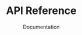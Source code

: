 ---
title: API Reference
subtitle: Documentation
icon: fa-solid fa-book-open
parent: docs
order: 3
external_link: /docs/
in_shortcuts: true
order_shortcuts: 2
---